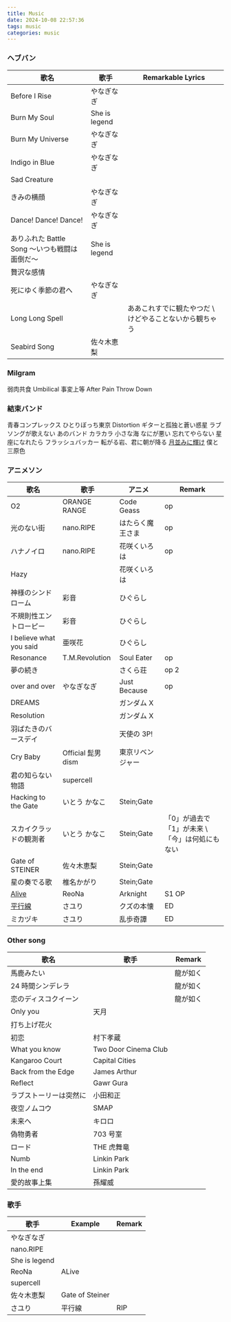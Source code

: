 ```yaml
---
title: Music
date: 2024-10-08 22:57:36
tags: music
categories: music
---
```


### ヘブバン

| 歌名                                          | 歌手          | Remarkable Lyrics                                       |
| --------------------------------------------- | ------------- | ------------------------------------------------------- |
| Before I Rise                                 | やなぎなぎ    |                                                         |
| Burn My Soul                                  | She is legend |                                                         |
| Burn My Universe                              | やなぎなぎ    |                                                         |
| Indigo in Blue                                | やなぎなぎ    |                                                         |
| Sad Creature                                  |               |                                                         |
| きみの横顔                                    | やなぎなぎ    |
| Dance! Dance! Dance!                          | やなぎなぎ    |
| ありふれた Battle Song ～いつも戦闘は面倒だ～ | She is legend |
| 贅沢な感情                                    |
| 死にゆく季節の君へ                            | やなぎなぎ    |
| Long Long Spell                               |               | ああこれすでに観たやつだ \ けどやることないから観ちゃう |
| Seabird Song                                  | 佐々木恵梨    |                                                         |

### Milgram

弱肉共食
Umbilical
事変上等
After Pain
Throw Down

### 結束バンド

青春コンプレックス
ひとりぼっち東京
Distortion
ギターと孤独と蒼い惑星
ラブソングが歌えない
あのバンド
カラカラ
小さな海
なにが悪い
忘れてやらない
星座になれたら
フラッシュバッカー
転がる岩、君に朝が降る
[月並みに輝け](https://www.youtube.com/watch?v=anCp-VnUQtM)
僕と三原色

### アニメソン

| 歌名                                                  | 歌手               | アニメ           | Remark                                         |
| ----------------------------------------------------- | ------------------ | ---------------- | ---------------------------------------------- |
| O2                                                    | ORANGE RANGE       | Code Geass       |  op                                              |
| 光のない街                                            | nano.RIPE          | はたらく魔王さま | op                                               |
| ハナノイロ                                            | nano.RIPE          | 花咲くいろは     | op                                             |
| Hazy                                                  |                    | 花咲くいろは     |                                                |
| 神様のシンドローム                                    | 彩音               | ひぐらし         |                                                |
| 不規則性エントローピー                                | 彩音               | ひぐらし         |                                                |
| I believe what you said                               | 亜咲花             | ひぐらし         |                                                |
| Resonance                                             | T.M.Revolution     | Soul Eater       | op                                             |
| 夢の続き                                              |                    | さくら荘         | op 2                                           |
| over and over                                         | やなぎなぎ         | Just Because     | op                                             |
| DREAMS                                                |                    | ガンダム X       |
| Resolution                                            |                    | ガンダム X       |
| 羽ばたきのバースデイ                                  |                    | 天使の 3P!       |
| Cry Baby                                              | Official 髭男 dism | 東京リベンジャー |
| 君の知らない物語                                      | supercell          |                  |
| Hacking to the Gate                                   | いとう かなこ      | Stein;Gate       |
| スカイクラッドの観測者                                | いとう かなこ      | Stein;Gate       | 「0」が過去で「1」が未来 \「今」は何処にもない |
| Gate of STEINER                                       | 佐々木恵梨         | Stein;Gate       |
| 星の奏でる歌                                          | 椎名かがり         | Stein;Gate       |                                                |
| [Alive](https://www.youtube.com/watch?v=7jqVuqVQvvA)  | ReoNa              | Arknight         | S1 OP                                          |
| [平行線](https://www.youtube.com/watch?v=kKOkybfh9bE) | さユり             | クズの本懐       | ED                                             |
| ミカヅキ                                              | さユり             | 乱歩奇譚         | ED                                             |

### Other song

| 歌名                   | 歌手                 | Remark   |
| ---------------------- | -------------------- | -------- |
| 馬鹿みたい             |                      | 龍が如く |
| 24 時間シンデレラ      |                      | 龍が如く |
| 恋のディスコクイーン   |                      | 龍が如く |
| Only you               | 天月                 |          |
| 打ち上げ花火           |                      |          |
| 初恋                   | 村下孝蔵             |          |
| What you know          | Two Door Cinema Club |          |
| Kangaroo Court         | Capital Cities       |          |
| Back from the Edge     | James Arthur         |          |
| Reflect                | Gawr Gura            |          |
| ラブストーリーは突然に | 小田和正             |          |
| 夜空ノムコウ           | SMAP                 |          |
| 未来へ                 | キロロ               |          |
| 偽物勇者               | 703 号室             |
| ロード                 | THE 虎舞竜           |
| Numb                   | Linkin Park          |          |
| In the end             | Linkin Park          |          |
| 愛的故事上集           | 孫耀威               |          |

### 歌手

| 歌手          | Example         | Remark |
| ------------- | --------------- | ------ |
| やなぎなぎ    |                 |
| nano.RIPE     |                 |
| She is legend |                 |
| ReoNa         | ALive           |
| supercell     |                 |
| 佐々木恵梨    | Gate of Steiner |
| さユり        | 平行線          | RIP    |
